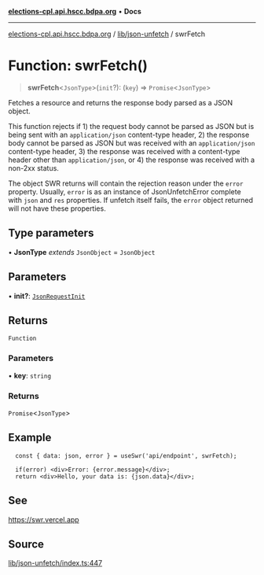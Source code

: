 [**elections-cpl.api.hscc.bdpa.org**](../../../README.md) • **Docs**

***

[elections-cpl.api.hscc.bdpa.org](../../../README.md) / [lib/json-unfetch](../README.md) / swrFetch

# Function: swrFetch()

> **swrFetch**\<`JsonType`\>(`init`?): (`key`) => `Promise`\<`JsonType`\>

Fetches a resource and returns the response body parsed as a JSON object.

This function rejects if 1) the request body cannot be parsed as JSON but is
being sent with an `application/json` content-type header, 2) the response
body cannot be parsed as JSON but was received with an `application/json`
content-type header, 3) the response was received with a content-type header
other than `application/json`, or 4) the response was received with a non-2xx
status.

The object SWR returns will contain the rejection reason under the `error`
property. Usually, `error` is as an instance of JsonUnfetchError complete
with `json` and `res` properties. If unfetch itself fails, the `error`
object returned will not have these properties.

## Type parameters

• **JsonType** *extends* `JsonObject` = `JsonObject`

## Parameters

• **init?**: [`JsonRequestInit`](../type-aliases/JsonRequestInit.md)

## Returns

`Function`

### Parameters

• **key**: `string`

### Returns

`Promise`\<`JsonType`\>

## Example

```
  const { data: json, error } = useSwr('api/endpoint', swrFetch);

  if(error) <div>Error: {error.message}</div>;
  return <div>Hello, your data is: {json.data}</div>;
```

## See

https://swr.vercel.app

## Source

[lib/json-unfetch/index.ts:447](https://github.com/nhscc/elections_cpl.api.hscc.bdpa.org/blob/46ed5b306a3fd199be2bd28706c3da03542c6da3/lib/json-unfetch/index.ts#L447)
